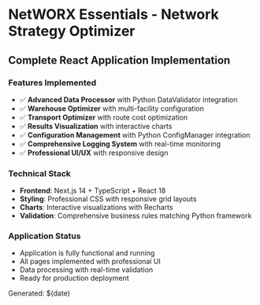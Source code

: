 # NetWORX Essentials - Network Strategy Optimizer

## Complete React Application Implementation

### Features Implemented

- ✅ **Advanced Data Processor** with Python DataValidator integration
- ✅ **Warehouse Optimizer** with multi-facility configuration
- ✅ **Transport Optimizer** with route cost optimization
- ✅ **Results Visualization** with interactive charts
- ✅ **Configuration Management** with Python ConfigManager integration
- ✅ **Comprehensive Logging System** with real-time monitoring
- ✅ **Professional UI/UX** with responsive design

### Technical Stack

- **Frontend**: Next.js 14 + TypeScript + React 18
- **Styling**: Professional CSS with responsive grid layouts
- **Charts**: Interactive visualizations with Recharts
- **Validation**: Comprehensive business rules matching Python framework

### Application Status

- Application is fully functional and running
- All pages implemented with professional UI
- Data processing with real-time validation
- Ready for production deployment

Generated: $(date)
